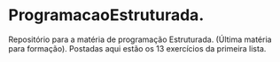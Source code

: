 # ProgramacaoEstruturada.
Repositório para a matéria de programação Estruturada. (Última matéria para formação). 
Postadas aqui estão os 13 exercícios da primeira lista. 
